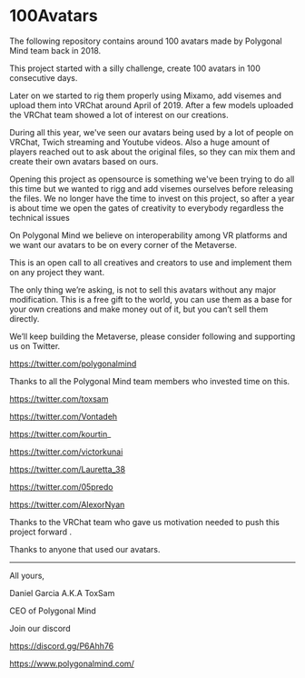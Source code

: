 # 100Avatars
The following repository contains around 100 avatars made by Polygonal Mind team back in 2018.

This project started with a silly challenge, create 100 avatars in 100 consecutive days.

Later on we started to rig them properly using Mixamo, add visemes and upload them into VRChat around April of 2019. After a few models uploaded the VRChat team showed a lot of interest on our creations.

During all this year, we've seen our avatars being used by a lot of people on VRChat, Twich streaming and Youtube videos. Also a huge amount of players reached out  to ask about the original files, so they can mix them and create their own avatars based on ours.

Opening this project as opensource is something we've been trying to do all this time but we wanted to rigg and add visemes ourselves before releasing the files. We no longer have the time to invest on this project, so after a year is about time we open the gates of creativity to everybody regardless the technical issues

On Polygonal Mind we believe on interoperability among VR platforms and we want our avatars to be on every corner of the Metaverse.

This is an open call to all creatives and creators to use and implement them on any project they want.

The only thing we’re asking, is not to sell this avatars without any major modification. This is a free gift to the world, you can use them as a base for your own creations and make money out of it, but you can’t sell them directly.

We’ll keep building the Metaverse, please consider following and supporting us on Twitter.

https://twitter.com/polygonalmind


Thanks to all the Polygonal Mind team members who invested time on this.

https://twitter.com/toxsam

https://twitter.com/Vontadeh

https://twitter.com/kourtin_

https://twitter.com/victorkunai

https://twitter.com/Lauretta_38

https://twitter.com/05predo

https://twitter.com/AlexorNyan


Thanks to the VRChat team who gave us motivation needed to push this project forward .

Thanks to anyone that used our avatars.

---
All yours,

Daniel Garcia   A.K.A   ToxSam

CEO of Polygonal Mind  


Join our discord

https://discord.gg/P6Ahh76

https://www.polygonalmind.com/
